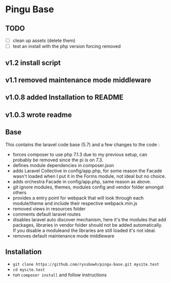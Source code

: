 # Pingu Base

## TODO
- [ ] clean up assets (delete them)
- [ ] test an install with the php version forcing removed

## v1.2 install script
## v1.1 removed maintenance mode middleware
## v1.0.8 added Installation to README
## v1.0.3 wrote readme

## Base
This contains the laravel code base (5.7) and a few changes to the code :

- forces composer to use php 7.1.3 due to my previous setup, can probably be removed since the pi is on 7.3.
- defines module dependencies in composer.json
- adds Laravel Collective in config/app.php, for some reason the Facade wasn't loaded when I put it in the Forms module, not ideal but no choice.
- adds orchestra Facade in config/app.php, same reason as above.
- git ignore modules, themes, modules config and vendor folder amongst others
- provides a entry point for webpack that will look through each module/theme and include their respective webpack.min.js
- removed views in resources folder
- comments default laravel routes
- disables laravel auto discover mechanism, here it's the modules that add packages, libraries in vendor folder should not be added automatically. If you disable a moduleand the libraries are still loaded it's not ideal.
- removes default maintenance mode middleware

## Installation

- `git clone https://github.com/ryssbowh/pingu-base.git mysite.test`
- `cd mysite.test`
- run `composer install` and follow instructions